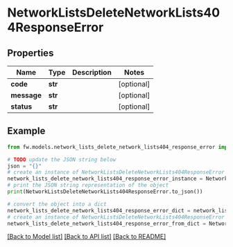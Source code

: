 # NetworkListsDeleteNetworkLists404ResponseError


## Properties

Name | Type | Description | Notes
------------ | ------------- | ------------- | -------------
**code** | **str** |  | [optional] 
**message** | **str** |  | [optional] 
**status** | **str** |  | [optional] 

## Example

```python
from fw.models.network_lists_delete_network_lists404_response_error import NetworkListsDeleteNetworkLists404ResponseError

# TODO update the JSON string below
json = "{}"
# create an instance of NetworkListsDeleteNetworkLists404ResponseError from a JSON string
network_lists_delete_network_lists404_response_error_instance = NetworkListsDeleteNetworkLists404ResponseError.from_json(json)
# print the JSON string representation of the object
print(NetworkListsDeleteNetworkLists404ResponseError.to_json())

# convert the object into a dict
network_lists_delete_network_lists404_response_error_dict = network_lists_delete_network_lists404_response_error_instance.to_dict()
# create an instance of NetworkListsDeleteNetworkLists404ResponseError from a dict
network_lists_delete_network_lists404_response_error_from_dict = NetworkListsDeleteNetworkLists404ResponseError.from_dict(network_lists_delete_network_lists404_response_error_dict)
```
[[Back to Model list]](../README.md#documentation-for-models) [[Back to API list]](../README.md#documentation-for-api-endpoints) [[Back to README]](../README.md)



